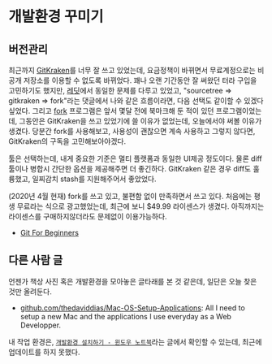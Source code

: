 # 개발환경 꾸미기

## 버전관리

최근까지 [GitKraken](https://www.gitkraken.com/)를 너무 잘 쓰고 있었는데, 요금정책이 바뀌면서 무료계정으로는 비공개 저장소를 이용할 수 없도록 바뀌었다. 꽤나 오랜 기간동안 잘 써왔던 터라 구입을 고민하기도 했지만, [레딧](https://www.reddit.com/r/git/comments/d5cbsy/so_suddenly_git_kraken_wont_open_private/)에서 동일한 문제를 다루고 있었고, "sourcetree => gitkraken => fork"라는 댓글에서 나와 같은 흐름이라면, 다음 선택도 같이할 수 있겠다 싶었다. 그리고 [fork](https://git-fork.com/) 프로그램은 앞서 몇달 전에 북마크해 둔 적이 있던 프로그램이었는데, 그동안은 GitKraken을 쓰고 있었기에 쓸 이유가 없었는데, 오늘에서야 써볼 이유가 생겼다. 당분간 fork를 사용해보고, 사용성이 괜찮으면 계속 사용하고 그렇지 않다면, GitKraken의 구독을 고민해보아야겠다.

툴은 선택하는데, 내게 중요한 기준은 멀티 플랫폼과 동일한 UI제공 정도이다. 물론 diff툴이나 병합시 간단한 옵션을 제공해주면 더 좋긴하다. GitKraken 같은 경우 diff도 훌륭했고, 일찌감치 stash를 지원해주어서 좋았었다.

(2020년 4월 현재) fork를 쓰고 있고, 불편함 없이 만족하면서 쓰고 있다. 처음에는 평생 무료라는 식으로 광고했었는데, 최근에 보니 $49.99 라이센스가 생겼다. 아직까지는 라이센스를 구매하지않더라도 문제없이 이용가능하다.

* [Git For Beginners](https://lennerd.github.io/git-for-beginners/)

## 다른 사람 글

언젠가 책상 사진 혹은 개발환경을 모아놓은 글타래를 본 것 같은데, 일단은 오늘 찾은 것만 올려둔다.

* [github.com/thedaviddias/Mac-OS-Setup-Applications](https://github.com/thedaviddias/Mac-OS-Setup-Applications): All I need to setup a new Mac and the applications I use everyday as a Web Developper.

내 작업 환경은, [`개발환경 설치하기 - 윈도우 노트북`](./my-dev-env-m5510.md)라는 글에서 확인할 수 있는데, 최근에 업데이트를 하지 못했다.
